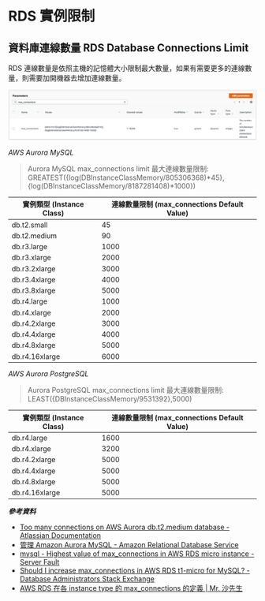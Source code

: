 # RDS 實例限制



## 資料庫連線數量 RDS Database Connections Limit

RDS 連線數量是依照主機的記憶體大小限制最大數量，如果有需要更多的連線數量，則需要加開機器去增加連線數量。

![Max Connection Limit](./images/rds-max-connections.png)

*AWS Aurora MySQL*

> Aurora MySQL max_connections limit 最大連線數量限制: GREATEST({log(DBInstanceClassMemory/805306368)*45},{log(DBInstanceClassMemory/8187281408)*1000})

| 實例類型 (Instance Class)  | 連線數量限制 (max_connections Default Value)  |
|---|---|
| db.t2.small | 45 |
| db.t2.medium | 90 |
| db.r3.large | 1000 |
| db.r3.xlarge | 2000 |
| db.r3.2xlarge | 3000 |
| db.r3.4xlarge | 4000 |
| db.r3.8xlarge | 5000 |
| db.r4.large | 1000 |
| db.r4.xlarge | 2000 |
| db.r4.2xlarge | 3000 |
| db.r4.4xlarge | 4000 |
| db.r4.8xlarge | 5000 |
| db.r4.16xlarge | 6000 |

*AWS Aurora PostgreSQL*

> Aurora PostgreSQL max_connections limit 最大連線數量限制: LEAST({DBInstanceClassMemory/9531392},5000)


| 實例類型 (Instance Class)  | 連線數量限制 (max_connections Default Value)  |
|---|---|
| db.r4.large  | 1600 |
| db.r4.xlarge  | 3200 |
| db.r4.2xlarge  | 5000 |
| db.r4.4xlarge  | 5000 |
| db.r4.8xlarge  | 5000 |
| db.r4.16xlarge  | 5000 |


***參考資料***

* [Too many connections on AWS Aurora db.t2.medium database - Atlassian Documentation](https://confluence.atlassian.com/bamkb/too-many-connections-on-aws-aurora-db-t2-medium-database-938020305.html)
* [管理 Amazon Aurora MySQL - Amazon Relational Database Service](https://docs.aws.amazon.com/zh_cn/AmazonRDS/latest/UserGuide/AuroraMySQL.Managing.html#AuroraMySQL.Managing.MaxConnections)
* [mysql - Highest value of max_connections in AWS RDS micro instance - Server Fault](https://serverfault.com/questions/599421/highest-value-of-max-connections-in-aws-rds-micro-instance)
* [Should I increase max_connections in AWS RDS t1-micro for MySQL? - Database Administrators Stack Exchange](https://dba.stackexchange.com/questions/41829/should-i-increase-max-connections-in-aws-rds-t1-micro-for-mysql)
* [AWS RDS 在各 instance type 的 max_connections 的定義 | Mr. 沙先生](https://shazi.info/aws-rds-%E5%9C%A8%E5%90%84-instance-type-%E7%9A%84-max_connections-%E7%9A%84%E5%AE%9A%E7%BE%A9/)